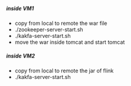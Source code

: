 ##### inside VM1
- copy from local to remote the war file
- ./zookeeper-server-start.sh
- ./kakfa-server-start.sh
- move the war inside tomcat and start tomcat

##### inside VM2
- copy from local to remote the jar of flink
- ./kakfa-server-start.sh
